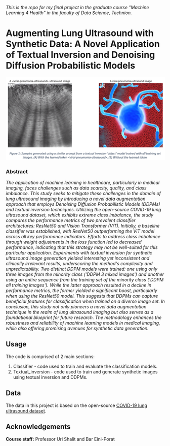 *This is the repo for my final project in the graduate course "Machine Learning 4 Health" in the faculty of Data Science, Technion.*

# Augmenting Lung Ultrasound with Synthetic Data: A Novel Application of Textual Inversion and Denoising Diffusion Probabilistic Models

![Ultrasound Inversion](https://github.com/lamitay/uls_inversion/blob/main/uls_inversion1.png?raw=true)


### Abstract
*The application of machine learning in healthcare, particularly in medical imaging, faces challenges such as data scarcity, quality, and class imbalance. This study seeks to mitigate these challenges in the domain of lung ultrasound imaging by introducing a novel data augmentation approach that employs Denoising Diffusion Probabilistic Models (DDPMs) and textual inversion techniques. Utilizing the open-source COVID-19 lung ultrasound dataset, which exhibits extreme class imbalance, the study compares the performance metrics of two prevalent classifier architectures: ResNet50 and Vision Transformer (ViT). Initially, a baseline classifier was established, with ResNet50 outperforming the ViT model across all key performance indicators. Efforts to address class imbalance through weight adjustments in the loss function led to decreased performance, indicating that this strategy may not be well-suited for this particular application. Experiments with textual inversion for synthetic ultrasound image generation yielded interesting yet inconsistent and clinically irrelevant results, underscoring the method's complexity and unpredictability. Two distinct DDPM models were trained: one using only three images from the minority class ('DDPM 3 mixed images') and another using an entire sequence from the training set of the minority class ('DDPM all training images'). While the latter approach resulted in a decline in performance metrics, the former yielded a significant boost, particularly when using the ResNet50 model. This suggests that DDPMs can capture beneficial features for classification when trained on a diverse image set. In conclusion, this study not only pioneers a novel data augmentation technique in the realm of lung ultrasound imaging but also serves as a foundational blueprint for future research. The methodology enhances the robustness and reliability of machine learning models in medical imaging, while also offering promising avenues for synthetic data generation.*


## Usage
The code is comprised of 2 main sections:
1. Classifier - code used to train and evaluate the classification models.
2. Textual_inversion - code used to train and generate synthetic images using textual inversion and DDPMs.

## Data
The data in this project is based on the open-source [COVID-19 lung ultrasound dataset](https://github.com/jannisborn/covid19_ultrasound/tree/master/data).

## Acknowledgements
**Course staff:**
Professor Uri Shalit and Bar Eini-Porat


